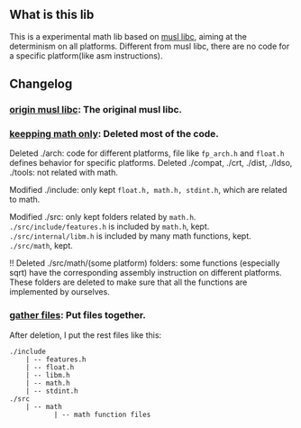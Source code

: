 ## What is this lib
This is a experimental math lib based on [musl libc](https://musl.libc.org/), aiming at the determinism on all platforms. Different from musl libc, there are no code for a specific platform(like asm instructions). 

## Changelog
### [origin musl libc](https://github.com/PrimedErwin/deterministic-math/commit/a5c1df1e2ae5a744c28a7bc4167d0b90ceec297e): The original musl libc.
### [keepping math only](https://github.com/PrimedErwin/deterministic-math/commit/00146e092a89ddc9d3afb56438dee311981978af): Deleted most of the code.
Deleted ./arch: code for different platforms, file like `fp_arch.h` and `float.h` defines behavior for specific platforms. 
Deleted ./compat, ./crt, ./dist, ./ldso, ./tools: not related with math. 

Modified ./include: only kept `float.h, math.h, stdint.h`, which are related to math. 

Modified ./src: only kept folders related by `math.h`. `./src/include/features.h` is included by `math.h`, kept. `./src/internal/libm.h` is included by many math functions, kept. `./src/math`, kept. 

!! Deleted ./src/math/(some platform) folders: some functions (especially sqrt) have the corresponding assembly instruction on different platforms. These folders are deleted to make sure that all the functions are implemented by ourselves.
### [gather files](https://github.com/PrimedErwin/deterministic-math/commit/afa45a78c17b8a86d1a86f90bff9920d93849d34): Put files together. 
After deletion, I put the rest files like this:
```
./include
    | -- features.h
    | -- float.h
    | -- libm.h
    | -- math.h
    | -- stdint.h
./src
    | -- math
           | -- math function files
```